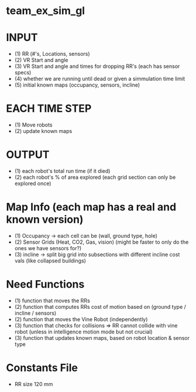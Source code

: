 # team_ex_sim_gl

# INPUT
- (1) RR (#'s, Locations, sensors)  
- (2) VR Start and angle  
- (3) VR Start and angle and times for dropping RR's (each has sensor specs)  
- (4) whether we are running until dead or given a simmulation time limit  
- (5) initial known maps (occupancy, sensors, incline)  

# EACH TIME STEP
- (1) Move robots  
- (2) update known maps  

# OUTPUT
- (1) each robot's total run time (if it died)  
- (2) each robot's % of area explored (each grid section can only be explored once)  

# Map Info (each map has a real and known version)
- (1) Occupancy -> each cell can be (wall, ground type, hole)  
- (2) Sensor Grids (Heat, CO2, Gas, vision) (might be faster to only do the ones we have sensors for?)  
- (3) incline -> split big grid into subsections with different incline cost vals (like collapsed buildings)  

# Need Functions
- (1) function that moves the RRs  
- (2) function that computes RRs cost of motion based on (ground type / incline / sensors)  
- (2) function that moves the Vine Robot (independently)  
- (3) function that checks for collisions => RR cannot collide with vine robot (unless in intelligence motion mode but not crucial)  
- (3) function that updates known maps, based on robot location & sensor type  

# Constants File
- RR size 120 mm  

